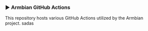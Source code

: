 ### ▶ Armbian GitHub Actions

This repository hosts various GitHub Actions utilized by the Armbian project.
sadas
